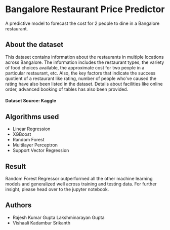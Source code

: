 # Bangalore Restaurant Price Predictor
A predictive model to forecast the cost for 2 people to dine in a Bangalore restaurant.

## About the dataset ##
This dataset contains information about the restaurants in multiple locations across Bangalore. The information includes the restaurant types, the variety of food choices available, the approximate cost for two people in a particular restaurant, etc. Also, the key factors that indicate the success quotient of a restaurant like rating, number of people who've caused the rating have also been listed in the dataset. Details about facilities like online order, advanced booking of tables has also been provided.

#### Dataset Source: Kaggle ####

## Algorithms used ##
- Linear Regression
- XGBoost 
- Random Forest
- Multilayer Perceptron
- Support Vector Regression

## Result ##
Random Forest Regressor outperformed all the other machine learning models and generalized well across training and testing data. For further insight, please head over to the jupyter notebook.

## Authors ##
- Rajesh Kumar Gupta Lakshminarayan Gupta
- Vishaali Kadambur Srikanth
